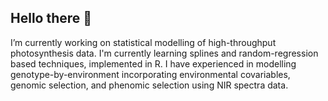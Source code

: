 ## Hello there 👋

<!--
**jsolin26/jsolin26** is a ✨ _special_ ✨ repository because its `README.md` (this file) appears on your GitHub profile.

Here are some ideas to get you started:

- 🔭 I’m currently working on ...
- 🌱 I’m currently learning ...
- 👯 I’m looking to collaborate on ...
- 🤔 I’m looking for help with ...
- 💬 Ask me about ...
- 📫 How to reach me: ...
- 😄 Pronouns: ...
- ⚡ Fun fact: ...
-->

I’m currently working on statistical modelling of high-throughput photosynthesis data. I'm currently learning splines and random-regression based techniques, implemented in R. I have experienced in modelling genotype-by-environment incorporating environmental covariables, genomic selection, and phenomic selection using NIR spectra data. 
